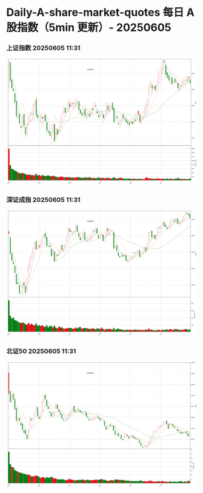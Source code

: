 
# Daily-A-share-market-quotes 每日 A 股指数（5min 更新）- 20250605

### 上证指数 20250605 11:31
![](./fig/2025/6/20250605-sh000001.png)

### 深证成指 20250605 11:31
![](./fig/2025/6/20250605-sz399001.png)

### 北证50 20250605 11:31
![](./fig/2025/6/20250605-bj899050.png)
